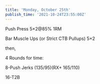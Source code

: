 ```yaml
---
title: 'Monday, October 25th'
publish_time: '2021-10-24T23:55:00Z'
---
```


Push Press 5×2\@85% 1RM

Bar Muscle Ups (or Strict CTB Pullups) 5×2

then,

4 Rounds for time:

8-Push Jerks (135/95)(RX+ 165/110)

16-T2B
